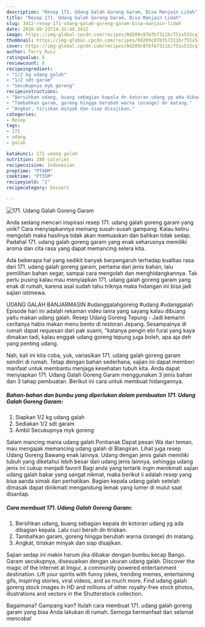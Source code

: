 ```yaml
---
description: "Resep 171. Udang Galah Goreng Garam, Bisa Manjain Lidah"
title: "Resep 171. Udang Galah Goreng Garam, Bisa Manjain Lidah"
slug: 3412-resep-171-udang-galah-goreng-garam-bisa-manjain-lidah
date: 2020-09-22T14:33:48.341Z
image: https://img-global.cpcdn.com/recipes/0d209c87bfb7311b/751x532cq70/171-udang-galah-goreng-garam-foto-resep-utama.jpg
thumbnail: https://img-global.cpcdn.com/recipes/0d209c87bfb7311b/751x532cq70/171-udang-galah-goreng-garam-foto-resep-utama.jpg
cover: https://img-global.cpcdn.com/recipes/0d209c87bfb7311b/751x532cq70/171-udang-galah-goreng-garam-foto-resep-utama.jpg
author: Terry Ruiz
ratingvalue: 5
reviewcount: 8
recipeingredient:
- "1/2 kg udang galah"
- "1/2 sdt garam"
- "Secukupnya myk goreng"
recipeinstructions:
- "Bersihkan udang, buang sebagian kepala dn kotoran udang yg ada dibagian kepala. Lalu cuci bersih dn tiriskan."
- "Tambahkan garam, goreng hingga berubah warna (orange) dn matang."
- "Angkat, tiriskan minyak dan siap disajikan."
categories:
- Resep
tags:
- 171
- udang
- galah

katakunci: 171 udang galah 
nutrition: 280 calories
recipecuisine: Indonesian
preptime: "PT40M"
cooktime: "PT35M"
recipeyield: "2"
recipecategory: Dessert

---
```



![171. Udang Galah Goreng Garam](https://img-global.cpcdn.com/recipes/0d209c87bfb7311b/751x532cq70/171-udang-galah-goreng-garam-foto-resep-utama.jpg)

Anda sedang mencari inspirasi resep 171. udang galah goreng garam yang unik? Cara menyiapkannya memang susah-susah gampang. Kalau keliru mengolah maka hasilnya tidak akan memuaskan dan bahkan tidak sedap. Padahal 171. udang galah goreng garam yang enak seharusnya memiliki aroma dan cita rasa yang dapat memancing selera kita.

Ada beberapa hal yang sedikit banyak berpengaruh terhadap kualitas rasa dari 171. udang galah goreng garam, pertama dari jenis bahan, lalu pemilihan bahan segar, sampai cara mengolah dan menghidangkannya. Tak perlu pusing kalau mau menyiapkan 171. udang galah goreng garam yang enak di rumah, karena asal sudah tahu triknya maka hidangan ini bisa jadi sajian istimewa.

UDANG GALAH BANJARMASIN #udanggalahgoreng #udang #udanggalah Episode hari ini adalah rekaman video lama yang sayang kalau dibuang yaitu makan udang galah. Resep Udang Goreng Tepung - Jadi kemarin ceritanya habis makan menu bento di restoran Jepang. Sesampainya di rumah dapat requesan dari pak suami, &#34;katanya pengin ebi furai yang kaya dimakan tadi, kalau enggak udang goreng tepung juga boleh, apa aja deh yang penting udang.


Nah, kali ini kita coba, yuk, variasikan 171. udang galah goreng garam sendiri di rumah. Tetap dengan bahan sederhana, sajian ini dapat memberi manfaat untuk membantu menjaga kesehatan tubuh kita. Anda dapat menyiapkan 171. Udang Galah Goreng Garam menggunakan 3 jenis bahan dan 3 tahap pembuatan. Berikut ini cara untuk membuat hidangannya.

<!--inarticleads1-->

##### Bahan-bahan dan bumbu yang diperlukan dalam pembuatan 171. Udang Galah Goreng Garam:

1. Siapkan 1/2 kg udang galah
1. Sediakan 1/2 sdt garam
1. Ambil Secukupnya myk goreng


Salam mancing mania udang galah Pontianak Dapat pesan Wa dari teman, mau mengajak memancing udang galah di Blangiran. Lihat juga resep Udang Goreng Bawang enak lainnya. Udang dengan jenis galah memiliki tubuh yang diketahui lebih besar dari udang jenis lainnya, sehingga udang jenis ini cukup menjadi favorit Bagi anda yang tertarik ingin menikmati sajian udang galah bakar yang sangat nikmat, maka berikut ii adalah resep yang bisa aanda simak dan perhatikan. Bagian kepala udang galah setelah dimasak dapat dinikmati mengandung lemak yang lumer di mulut saat disantap. 

<!--inarticleads2-->

##### Cara membuat 171. Udang Galah Goreng Garam:

1. Bersihkan udang, buang sebagian kepala dn kotoran udang yg ada dibagian kepala. Lalu cuci bersih dn tiriskan.
1. Tambahkan garam, goreng hingga berubah warna (orange) dn matang.
1. Angkat, tiriskan minyak dan siap disajikan.


Sajian sedap ini makin harum jika dibakar dengan bumbu kecap Bango. Garam secukupnya, disesuaikan dengan ukuran udang galah. Discover the magic of the internet at Imgur, a community powered entertainment destination. Lift your spirits with funny jokes, trending memes, entertaining gifs, inspiring stories, viral videos, and so much more. Find udang galah goreng stock images in HD and millions of other royalty-free stock photos, illustrations and vectors in the Shutterstock collection. 

Bagaimana? Gampang kan? Itulah cara membuat 171. udang galah goreng garam yang bisa Anda lakukan di rumah. Semoga bermanfaat dan selamat mencoba!

